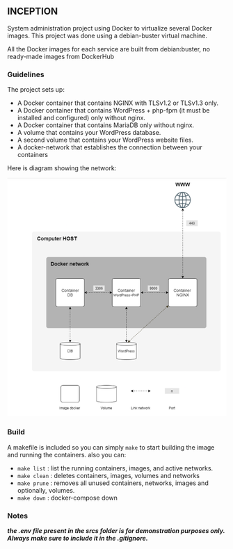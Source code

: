 ## INCEPTION

System administration project using Docker to virtualize several Docker images. This project was done using a debian-buster virtual machine.

All the Docker images for each service are built from debian:buster, no ready-made images from DockerHub

### Guidelines

The project sets up:

* A Docker container that contains NGINX with TLSv1.2 or TLSv1.3 only.
* A Docker container that contains WordPress + php-fpm (it must be installed and
configured) only without nginx.
* A Docker container that contains MariaDB only without nginx.
* A volume that contains your WordPress database.
* A second volume that contains your WordPress website files.
* A docker-network that establishes the connection between your containers

Here is diagram showing the network:

![network diagram](network%20diagram.png)

### Build

A makefile is included so you can simply ```make``` to start building the image and running the containers. also you can:
* ```make list``` : list the running containers, images, and active networks.
* ```make clean``` : deletes containers, images, volumes and networks
* ```make prune``` :  removes all unused containers, networks, images and optionally, volumes.
* ```make down``` : docker-compose down

### Notes

***the .env file present in the srcs folder is for demonstration purposes only. Always make sure to include it in the .gitignore.***